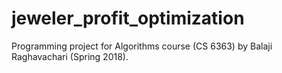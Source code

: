 # jeweler_profit_optimization

Programming project for Algorithms course (CS 6363) by Balaji Raghavachari (Spring 2018).